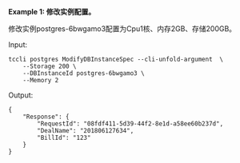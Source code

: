 **Example 1: 修改实例配置。**

修改实例postgres-6bwgamo3配置为Cpu1核、内存2GB、存储200GB。

Input: 

```
tccli postgres ModifyDBInstanceSpec --cli-unfold-argument  \
    --Storage 200 \
    --DBInstanceId postgres-6bwgamo3 \
    --Memory 2
```

Output: 
```
{
    "Response": {
        "RequestId": "08fdf411-5d39-44f2-8e1d-a58ee60b237d",
        "DealName": "201806127634",
        "BillId": "123"
    }
}
```

